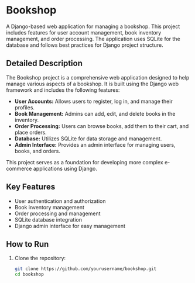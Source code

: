 # Bookshop
A Django-based web application for managing a bookshop. This project includes features for user account management, book inventory management, and order processing. The application uses SQLite for the database and follows best practices for Django project structure.

## Detailed Description
The Bookshop project is a comprehensive web application designed to help manage various aspects of a bookshop. It is built using the Django web framework and includes the following features:

- **User Accounts:** Allows users to register, log in, and manage their profiles.
- **Book Management:** Admins can add, edit, and delete books in the inventory.
- **Order Processing:** Users can browse books, add them to their cart, and place orders.
- **Database:** Utilizes SQLite for data storage and management.
- **Admin Interface:** Provides an admin interface for managing users, books, and orders.

This project serves as a foundation for developing more complex e-commerce applications using Django.

## Key Features
- User authentication and authorization
- Book inventory management
- Order processing and management
- SQLite database integration
- Django admin interface for easy management

## How to Run
1. Clone the repository:
   ```sh
   git clone https://github.com/yourusername/bookshop.git
   cd bookshop

